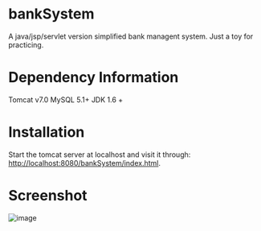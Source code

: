 bankSystem
==========

A java/jsp/servlet version simplified bank managent system. Just a toy for practicing.


Dependency Information
======================

Tomcat v7.0
MySQL 5.1+
JDK 1.6 +

Installation
============
Start the tomcat server at localhost and visit it through: <http://localhost:8080/bankSystem/index.html>.

Screenshot
==========
![image](C:\\Users\\LK\Desktop\\Figure1.jpg)